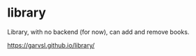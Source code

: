 # library

Library, with no backend (for now), can add and remove books.

https://garvsl.github.io/library/
